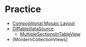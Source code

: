 # Practice

- [Compositional Mosaic Layout](/CompositionalLayout/)
- [DiffableDataSource](/DiffableDataSource/)
    - [MultipleSectionsInTableView](/DiffableDataSource/MultipleSectionsInTableView/)
- [MordernCollectionViews]
